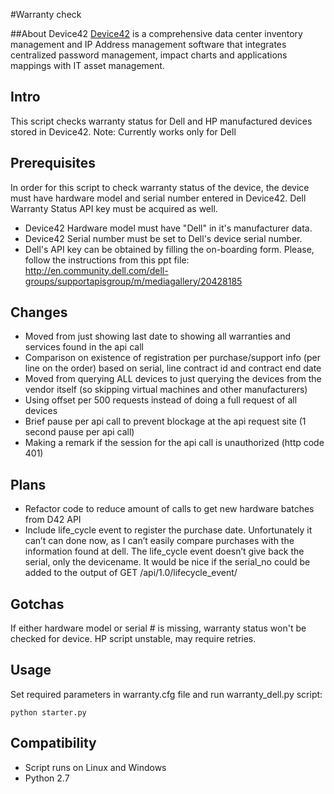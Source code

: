 #Warranty check

##About Device42
[Device42](http://www.device42.com) is a comprehensive data center inventory management and IP Address management software that integrates centralized password management, impact charts and applications mappings with IT asset management.

## Intro
This script checks warranty status for Dell and HP manufactured devices stored in Device42.
Note: Currently works only for Dell

## Prerequisites
In order for this script to check warranty status of the device, the device must have hardware model and serial number entered in Device42. Dell Warranty Status API key must be acquired as well.
- Device42 Hardware model must have "Dell" in it's manufacturer data.
- Device42 Serial number must be set to Dell's device serial number.
- Dell's API key can be obtained by filling the on-boarding form. Please, follow the instructions from this ppt file: http://en.community.dell.com/dell-groups/supportapisgroup/m/mediagallery/20428185

## Changes
- Moved from just showing last date to showing all warranties and services found in the api call
- Comparison on existence of registration per purchase/support info (per line on the order) based on serial, line contract id and contract end date
- Moved from querying ALL devices to just querying the devices from the vendor itself (so skipping virtual machines and other manufacturers)
- Using offset per 500 requests instead of doing a full request of all devices
- Brief pause per api call to prevent blockage at the api request site (1 second pause per api call)
- Making a remark if the session for the api call is unauthorized (http code 401)

## Plans
- Refactor code to reduce amount of calls to get new hardware batches from D42 API
- Include life_cycle event to register the purchase date. Unfortunately it can’t can done now, as I can’t easily compare purchases with the information found at dell. The life_cycle event doesn’t give back the serial, only the devicename. It would be nice if the serial_no could be added to the output of GET /api/1.0/lifecycle_event/

## Gotchas
If either hardware model or serial # is missing, warranty status won't be checked for device.
HP script unstable, may require retries.

## Usage
Set required parameters in warranty.cfg file and run warranty_dell.py script:

	python starter.py

## Compatibility
* Script runs on Linux and Windows
* Python 2.7
